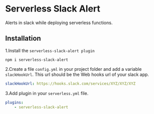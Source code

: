 Serverless Slack Alert
=================================================

Alerts in slack while deploying serverless functions.


Installation
------------

1.Install the `serverless-slack-alert plugin`
```
npm i serverless-slack-alert
```

2.Create a file `config.yml` in your project folder and add a variable `slackHookUrl`.
This url should be the Web hooks url of your slack app. 

``` yaml
slackHookUrl: https://hooks.slack.com/services/XYZ/XYZ/XYZ
```

3.Add plugin in your `serverless.yml` file.
``` yaml
plugins:
    - serverless-slack-alert
```


    
